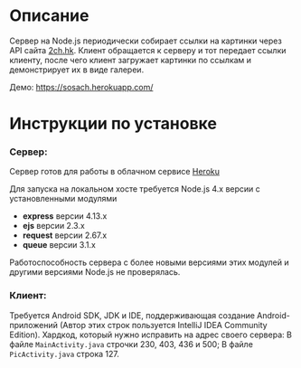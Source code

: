 # Описание
Сервер на Node.js периодически собирает ссылки на картинки через API сайта [2ch.hk](https://2ch.hk).
Клиент обращается к серверу и тот передает ссылки клиенту, после чего клиент загружает картинки по ссылкам и демонстрирует их в виде галереи.

Демо: https://sosach.herokuapp.com/

# Инструкции по установке
### Сервер:
Сервер готов для работы в облачном сервисе [Heroku](https://www.heroku.com/)

Для запуска на локальном хосте требуется Node.js 4.x версии с установленными модулями
- **express** версии 4.13.x
- **ejs** версии 2.3.x
- **request** версии 2.67.x
- **queue** версии 3.1.x

Работоспособность сервера с более новыми версиями этих модулей и другими версиями Node.js не проверялась.

### Клиент:
Требуется Android SDK, JDK и IDE, поддерживающая создание Android-приложений (Автор этих строк пользуется IntelliJ IDEA Community Edition).
Хардкод, который нужно исправить на адрес своего сервера:
В файле `MainActivity.java` строчки 230, 403, 436 и 500;
В файле `PicActivity.java` строка 127.
